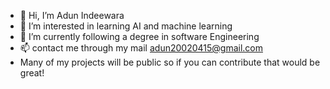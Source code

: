 - 👋 Hi, I’m Adun Indeewara
- 👀 I’m interested in learning AI and machine learning
- 🌱 I’m currently following a degree in software Engineering
- 📫 contact me through my mail adun20020415@gmail.com
- Many of my projects will be public so if you can contribute that would be great!
<!---
Winterlead/Winterlead is a ✨ special ✨ repository because its `README.md` (this file) appears on your GitHub profile.
You can click the Preview link to take a look at your changes.
--->
